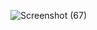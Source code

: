 ![Screenshot (67)](https://github.com/user-attachments/assets/1d0dda59-a105-4ee7-ba5a-8cf5eb3feb4e)
